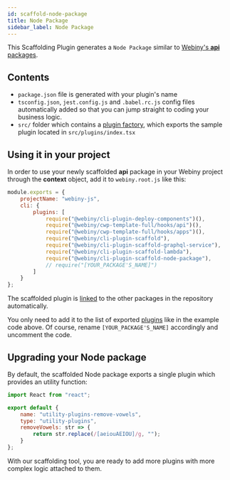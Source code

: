 ```yaml
---
id: scaffold-node-package
title: Node Package
sidebar_label: Node Package
---
```


This Scaffolding Plugin generates a `Node Package` similar to [Webiny's **api** packages](https://github.com/webiny/webiny-js/tree/master/packages).

## Contents

- `package.json` file is generated with your plugin's name 
- `tsconfig.json`, `jest.config.js` and `.babel.rc.js` config files automatically added so that you can jump straight to coding your business logic.
- `src/` folder which contains a [plugin factory](https://docs.webiny.com/docs/deep-dive/plugins-crash-course#creating-a-plugin), which exports the sample plugin located in `src/plugins/index.tsx`

## Using it in your project

In order to use your newly scaffolded **api** package in your Webiny project through the **context** object, add it to `webiny.root.js` like this:

```javascript
module.exports = {
    projectName: "webiny-js",
    cli: {
        plugins: [
            require("@webiny/cli-plugin-deploy-components")(),
            require("@webiny/cwp-template-full/hooks/api")(),
            require("@webiny/cwp-template-full/hooks/apps")(),
            require("@webiny/cli-plugin-scaffold"),
            require("@webiny/cli-plugin-scaffold-graphql-service"),
            require("@webiny/cli-plugin-scaffold-lambda"),
            require("@webiny/cli-plugin-scaffold-node-package"),
            // require("[YOUR_PACKAGE'S_NAME]")
        ]
    }
};
```

The scaffolded plugin is [linked](https://classic.yarnpkg.com/en/docs/cli/link/) to the other packages in the repository automatically.

You only need to add it to the list of exported [plugins](https://docs.webiny.com/docs/deep-dive/plugins-crash-course) like in the example code above. Of course, rename `[YOUR_PACKAGE'S_NAME]` accordingly and uncomment the code. 

## Upgrading your Node package

By default, the scaffolded Node package exports a single plugin which provides an utility function:

```javascript
import React from "react";

export default {
    name: "utility-plugins-remove-vowels",
    type: "utility-plugins",
    removeVowels: str => {
        return str.replace(/[aeiouAEIOU]/g, "");
    }
};
```

With our scaffolding tool, you are ready to add more plugins with more complex logic attached to them. 